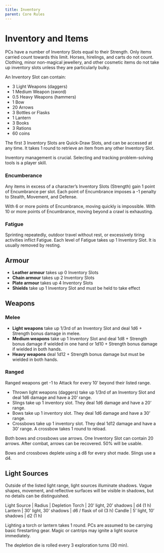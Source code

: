 ```yaml
---
title: Inventory
parent: Core Rules
---
```

# Inventory and Items

PCs have a number of Inventory Slots equal to their Strength.
Only items carried count towards this limit. Horses, hirelings, and
carts do not count. Clothing, minor non-magical jewellery, and
other cosmetic items do not take up inventory slots unless they
are particularly bulky.

An Inventory Slot can contain:
- 3 Light Weapons (daggers)
- 1 Medium Weapon (sword)
- 0.5 Heavy Weapons (hammers)
- 1 Bow
- 20 Arrows
- 3 Bottles or Flasks
- 1 Lantern
- 3 Books
- 3 Rations
- 60 coins

The first 3 Inventory Slots are Quick-Draw Slots, and can be
accessed at any time. It takes 1 round to retrieve an item from
any other Inventory Slot.

Inventory management is crucial. Selecting and tracking
problem-solving tools is a player skill.

### Encumberance

Any items in excess of a character’s Inventory Slots (Strength)
gain 1 point of Encumbrance per slot. Each point of
Encumbrance imposes a -1 penalty to Stealth, Movement, and
Defense.

With 6 or more points of Encumbrance, moving quickly is
impossible. With 10 or more points of Encumbrance, moving
beyond a crawl is exhausting.

### Fatigue

Sprinting repeatedly, outdoor travel without rest, or excessively
tiring activities inflict Fatigue. Each level of Fatigue takes up 1
Inventory Slot. It is usually removed by resting.

## Armour
- **Leather armour** takes up 0 Inventory Slots 
- **Chain armour** takes up 2 Inventory Slots 
- **Plate armour** takes up 4 Inventory Slots 
- **Shields** take up 1 Inventory Slot and must be held to take effect

## Weapons

### Melee

- **Light weapons** take up 1/3rd of an Inventory Slot and deal 1d6 + Strength bonus damage in melee.
- **Medium weapons** take up 1 Inventory Slot and deal 1d8 + Strength bonus damage if wielded in one hand or 1d10 + Strength bonus damage if wielded in both hands.
- **Heavy weapons** deal 1d12 + Strength bonus damage but must be wielded in both hands.

### Ranged
Ranged weapons get -1 to Attack for every 10’ beyond their
listed range.

- Thrown light weapons (daggers) take up 1/3rd of an Inventory Slot and deal 1d6 damage and have a 20’ range.
- Slings take up 1 inventory slot. They deal 1d6 damage and have a 20’ range.
- Bows take up 1 inventory slot. They deal 1d6 damage and have a 30’ range.
- Crossbows take up 1 inventory slot. They deal 1d12 damage and have a 30’ range. A crossbow takes 1 round to reload.

Both bows and crossbows use arrows. One Inventory Slot can
contain 20 arrows. After combat, arrows can be recovered. 50%
will be usable.

Bows and crossbows deplete using a d8 for every shot made. 
Slings use a d4.

## Light Sources

Outside of the listed light range, light sources illuminate
shadows. Vague shapes, movement, and reflective surfaces will
be visible in shadows, but no details can be distinguished.

Light Source | Radius | Depletion
Torch | 20’ light, 20’ shadows | d4 (1 h)
Lantern | 30’ light, 30’ shadows | d6 / flask of oil (3 h)
Candle | 5’ light, 10’ shadows | d2 (1 h)

Lighting a torch or lantern takes 1 round. PCs are assumed to be
carrying basic firestarting gear. Magic or cantrips may ignite a
light source immediately.

The depletion die is rolled every 3 exploration turns (30 min).


